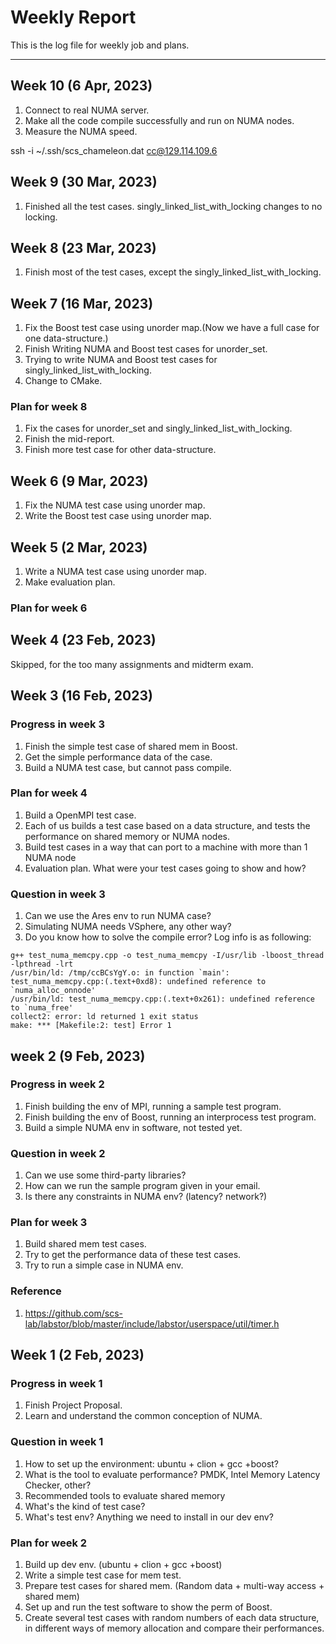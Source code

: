 # Weekly Report

This is the log file for weekly job and plans.

---

## Week 10 (6 Apr, 2023)

1. Connect to real NUMA server.
1. Make all the code compile successfully and run on NUMA nodes.
1. Measure the NUMA speed.

ssh -i ~/.ssh/scs_chameleon.dat cc@129.114.109.6

## Week 9 (30 Mar, 2023)

1. Finished all the test cases. singly_linked_list_with_locking changes to no locking.

## Week 8 (23 Mar, 2023)

1. Finish most of the test cases, except the singly_linked_list_with_locking.

## Week 7 (16 Mar, 2023)

1. Fix the Boost test case using unorder map.(Now we have a full case for one data-structure.)
1. Finish Writing NUMA and Boost test cases for unorder_set.
1. Trying to write NUMA and Boost test cases for singly_linked_list_with_locking.
1. Change to CMake.

### Plan for week 8

1. Fix the cases for unorder_set and singly_linked_list_with_locking.
1. Finish the mid-report.
1. Finish more test case for other data-structure.

## Week 6 (9 Mar, 2023)

1. Fix the NUMA test case using unorder map.
1. Write the Boost test case using unorder map.

## Week 5 (2 Mar, 2023)

1. Write a NUMA test case using unorder map.
1. Make evaluation plan.

### Plan for week 6

## Week 4 (23 Feb, 2023)

Skipped, for the too many assignments and midterm exam.

## Week 3 (16 Feb, 2023)

### Progress in week 3

1. Finish the simple test case of shared mem in Boost.
1. Get the simple performance data of the case.
1. Build a NUMA test case, but cannot pass compile.

### Plan for week 4

1. Build a OpenMPI test case.
1. Each of us builds a test case based on a data structure, and tests the performance on shared memory or NUMA nodes.
1. Build test cases in a way that can port to a machine with more than 1 NUMA node
1. Evaluation plan. What were your test cases going to show and how?

### Question in week 3

1. Can we use the Ares env to run NUMA case?
1. Simulating NUMA needs VSphere, any other way?
1. Do you know how to solve the compile error? Log info is as following:

```log
g++ test_numa_memcpy.cpp -o test_numa_memcpy -I/usr/lib -lboost_thread -lpthread -lrt
/usr/bin/ld: /tmp/ccBCsYgY.o: in function `main':
test_numa_memcpy.cpp:(.text+0xd8): undefined reference to `numa_alloc_onnode'
/usr/bin/ld: test_numa_memcpy.cpp:(.text+0x261): undefined reference to `numa_free'
collect2: error: ld returned 1 exit status
make: *** [Makefile:2: test] Error 1
```

## week 2 (9 Feb, 2023)

### Progress in week 2

1. Finish building the env of MPI, running a sample test program.
1. Finish building the env of Boost, running an interprocess test program.
1. Build a simple NUMA env in software, not tested yet.

### Question in week 2

1. Can we use some third-party libraries?
1. How can we run the sample program given in your email.
1. Is there any constraints in NUMA env? (latency? network?)

### Plan for week 3

1. Build shared mem test cases.
1. Try to get the performance data of these test cases.
1. Try to run a simple case in NUMA env.

### Reference

1. <https://github.com/scs-lab/labstor/blob/master/include/labstor/userspace/util/timer.h>

## Week 1 (2 Feb, 2023)

### Progress in week 1

1. Finish Project Proposal.
2. Learn and understand the common conception of NUMA.

### Question in week 1

1. How to set up the environment: ubuntu + clion + gcc +boost?
2. What is the tool to evaluate performance? PMDK, Intel Memory Latency Checker, other?
3. Recommended tools to evaluate shared memory
4. What's the kind of test case?
5. What's test env? Anything we need to install in our dev env?

### Plan for week 2

1. Build up dev env. (ubuntu + clion + gcc +boost)
2. Write a simple test case for mem test.
3. Prepare test cases for shared mem. (Random data + multi-way access + shared mem)
4. Set up and run the test software to show the perm of Boost.
5. Create several test cases with random numbers of each data structure, in different ways of memory allocation and compare their performances.

